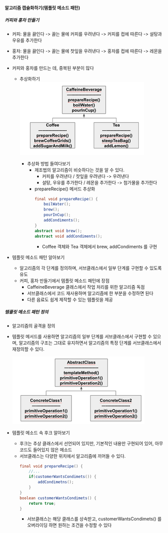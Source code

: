 #### 알고리즘 캡슐화하기(템플릿 메소드 패턴)

##### 커피와 홍차 만들기

- 커피: 물을 끓인다 -> 끓는 물에 커피를 우려낸다 -> 커피를 컵에 따른다 -> 설탕과 우유를 추가한다
- 홍차: 물을 끓인다 -> 끓는 물에 찻잎을 우려낸다 -> 홍차를 컵에 따른다 -> 레몬을 추가한다
- 커피와 홍차를 만드는 데, 중복된 부분이 많다
  - 추상화하기
    ![img.png](img.png)
    
    - 추상화 방법 들여다보기
      - 제조법의 알고리즘이 비슷하다는 것을 알 수 있다.
        - 커피를 우려낸다 / 찻잎을 우려낸다 -> 우려낸다
        - 설탕, 우유를 추가한다 / 레몬을 추가한다 -> 첨가물을 추가한다
      - prepareRecipe() 메서드 추상화
        ```java
        final void prepareRecipe() {
            boilWater();
            brew();
            pourInCup();
            addCondiments();
        }
        abstract void brew();
        abstract void addCondiments();
        ```
        - Coffee 객체와 Tea 객체에서 brew, addCondiments 를 구현

- 템플릿 메소드 패턴 알아보기
  - 알고리즘의 각 단계를 정의하며, 서브클래스에서 일부 단계를 구현할 수 있도록 유도
  - 커피, 홍차 만들기에서 템플릿 메소드 패턴에 장점
    - CaffeineBeverage 클래스에서 작업 처리를 위한 알고리즘 독점
    - 서브클래스에서 코드 재사용하며 알고리즘에 한 부분을 수정하면 된다
    - 다른 음료도 쉽게 제작할 수 있는 템플릿을 제공

##### 템플릿 메소드 패턴 정의

- 알고리즘의 골격을 정의
- 템플릿 메서드를 사용하면 알고리즘의 일부 단계를 서브클래스에서 구현할 수 있으며, 알고리즘의 구조는 그대로 유지하면서 알고리즘의 특정 단계를 서브클래스에서 재정의할 수 있다.

  ![img_1.png](img_1.png)

- 템플릿 메소드 속 후크 알아보기
  - 후크는 추상 클래스에서 선언되어 있지만, 기본적인 내용만 구현되어 있어, 아무 코드도 들어있지 않은 메소드
  - 서브클래스는 다양한 위치에서 알고리즘에 끼어들 수 있다.
    ```java
    final void prepareRecipe() {
        //...
        if(customerWantsCondimets()) {
            addCondimetns();
        }
    }
    boolean customerWantsCondimets() {
        return true;
    }
    ```
    - 서브클래스는 해당 클래스를 상속받고, customerWantsCondimets() 를 오버라이딩 하면 원하는 조건을 수정할 수 있다